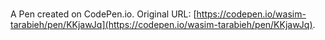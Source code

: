 # 

A Pen created on CodePen.io. Original URL: [https://codepen.io/wasim-tarabieh/pen/KKjawJq](https://codepen.io/wasim-tarabieh/pen/KKjawJq).


